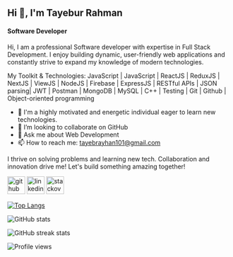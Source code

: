  
##                                                                    Hi  👋, I'm Tayebur Rahman
####                                                                        Software Developer
<!-- ![Web Developer]( ) -->

Hi, I am a professional Software developer with expertise in Full Stack Development. I enjoy building dynamic, user-friendly web applications and constantly strive to expand my knowledge of modern technologies.

My Toolkit & Technologies:
JavaScript | JavaScript | ReactJS | ReduxJS | NextJS | ViewJS | NodeJS | Firebase | ExpressJS | RESTful APIs | JSON parsing| JWT | Postman | MongoDB | MySQL | C++ | Testing | Git | Github | Object-oriented programming

- 🌱 I'm a highly motivated and energetic individual eager to learn new technologies.
- 👯 I’m looking to collaborate on GitHub 
- 💬 Ask me about Web Development 
- 📫 How to reach me: tayebrayhan101@gmail.com

I thrive on solving problems and learning new tech. Collaboration and innovation drive me! Let's build something amazing together!


[<img src='https://cdn.jsdelivr.net/npm/simple-icons@3.0.1/icons/github.svg' alt='github' height='40'>](https://github.com/TayeburRahman)  [<img src='https://cdn.jsdelivr.net/npm/simple-icons@3.0.1/icons/linkedin.svg' alt='linkedin' height='40'>](https://www.linkedin.com/in/tayebur-rahman-95025b1b8)  [<img src='https://cdn.jsdelivr.net/npm/simple-icons@3.0.1/icons/stackoverflow.svg' alt='stackoverflow' height='40'>](https://stackoverflow.com/users/17533112/tayebrayhan)  

[![Top Langs](https://github-readme-stats.vercel.app/api/top-langs/?username=TayeburRahman)](https://github.com/anuraghazra/github-readme-stats)

![GitHub stats](https://github-readme-stats.vercel.app/api?username=TayeburRahman&show_icons=true)  

![GitHub streak stats](https://github-readme-streak-stats.herokuapp.com/?user=TayeburRahman)  

![Profile views](https://gpvc.arturio.dev/TayeburRahman)  
